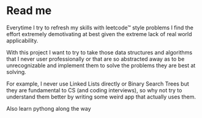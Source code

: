 # Read me

Everytime I try to refresh my skills with leetcode&trade; style problems I find the effort extremely demotivating at best given the extreme lack of real world applicability.

With this project I want to try to take those data structures and algorithms that I never user professionally or that are so abstracted away as to be unrecognizable and implement them to solve the problems they are best at solving.

For example, I never use Linked Lists directly or Binary Search Trees but they are fundamental to CS (and coding interviews), so why not try to understand them better by writing some weird app that actually uses them.

Also learn pythong along the way

